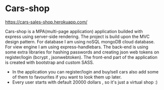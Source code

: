 # Cars-shop
https://cars-sales-shop.herokuapp.com/

Cars-shop is a MPA(multi-page application) application builded with express using server-side rendering.
The project is build upon the MVC design pattern.
For database I am using noSQL mongoDB cloud database.
For view engine I am using express-handlebars.
The back-end is using some extra libraries for hashing passwords and creating json web tokens on register/login (bcrypt , jsonwebtoken).
The front-end part of the application is created with bootstrap and custom SASS.

* In the application you can register/login and buy/sell cars also add some of them to favourites if you want to look them up later.
* Every user starts with default 20000 dollars , so it's just a virtual shop :)
